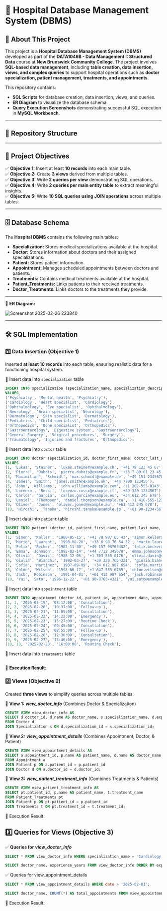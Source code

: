 # 🏥 Hospital Database Management System (DBMS)  

## 📌 About This Project  

This project is a **Hospital Database Management System (DBMS)** developed as part of the **DATA1046B - Data Management I: Structured Data** course at **New Brunswick Community College**. The project involves **SQL-based data management**, including **table creation, data insertion, views, and complex queries** to support hospital operations such as **doctor specialization, patient management, treatments, and appointments**.  

This repository contains:  
- **SQL Scripts** for database creation, data insertion, views, and queries.  
- **ER Diagram** to visualize the database schema.  
- **Query Execution Screenshots** demonstrating successful SQL execution in **MySQL Workbench**.  

---

## 📂 Repository Structure  



---

## 🎯 Project Objectives  

✅ **Objective 1:** Insert at least **10 records** into each main table.  
✅ **Objective 2:** Create **3 views** derived from multiple tables.  
✅ **Objective 3:** Write **2 queries per view** demonstrating SQL operations.  
✅ **Objective 4:** Write **2 queries per main entity table** to extract meaningful insights.  
✅ **Objective 5:** Write **10 SQL queries using JOIN operations** across multiple tables.  

---

## 🗄️ Database Schema  

The **Hospital DBMS** contains the following main tables:  

- **Specialization:** Stores medical specializations available at the hospital.
- **Doctor:** Stores information about doctors and their assigned specializations.
- **Patient:** Stores patient information.
- **Appointment:** Manages scheduled appointments between doctors and patients.
- **Treatments:** Contains medical treatments available at the hospital.
- **Patient_Treatments:** Links patients to their received treatments. 
- **Doctor_Treatments:** Links doctors to the treatments they provide.

---

📌 **ER Diagram:**

![Screenshot 2025-02-26 223840](https://github.com/user-attachments/assets/344a404b-6633-4e0e-8166-81f600eb0abe)

---

## 🛠️ SQL Implementation  

### 1️⃣ **Data Insertion (Objective 1)**  
Inserted **at least 10 records** into each table, ensuring realistic data for a functioning hospital system.  

📌 Insert data into `specialization` table  
```sql
INSERT INTO specialization (specialization_name, specialization_description, specialization_department)
VALUES
('Psychiatry', 'Mental health', 'Psychiatry'),
('Cardiology', 'Heart specialist', 'Cardiology'),
('Ophthalmology', 'Eye specialist', 'Ophthalmology'),
('Neurology', 'Brain specialist', 'Neurology'),
('Dermatology', 'Skin specialist', 'Dermatology'),
('Pediatrics', 'Child specialist', 'Pediatrics'),
('Orthopedics', 'Bone specialist', 'Orthopedics'),
('Gastroenterology', 'Digestive system', 'Gastroenterology'),
('General Surgery', 'Surgical procedures', 'Surgery'),
('Traumatology', 'Injuries and fractures', 'Orthopedics');
```

📌 Insert data into `doctor` table  
```sql
INSERT INTO doctor (specialization_id, doctor_first_name, doctor_last_name, doctor_email, doctor_phone_number)
VALUES
(1, 'Lukas', 'Steiner', 'lukas.steiner@example.ch', '+41 79 123 45 67'),
(2, 'Pierre', 'Dubois', 'pierre.dubois@example.fr', '+33 7 89 01 23 45'),
(3, 'Maximilian', 'Schmidt', 'max.schmidt@example.de', '+49 151 23456789'),
(4, 'James', 'Smith', 'james.smith@example.uk', '+44 7700 123456'),
(5, 'John', 'Williams', 'john.williams@example.com', '+1 202-555-0143'),
(6, 'Lorenzo', 'Rossi', 'lorenzo.rossi@example.it', '+39 320 1234567'),
(7, 'Carlos', 'García', 'carlos.garcia@example.es', '+34 612 345 678'),
(8, 'Daniel', 'Thompson', 'daniel.thompson@example.ca', '+1 416-555-1234'),
(9, 'Oliver', 'Jones', 'oliver.jones@example.au', '+61 412 345 678'),
(10, 'Hiroshi', 'Tanaka', 'hiroshi.tanaka@example.jp', '+81 90-1234-5678');
```

📌 Insert data into `patient` table  
```sql
INSERT INTO patient (doctor_id, patient_first_name, patient_last_name, patient_date_of_birth, patient_phone_number, patient_email)
VALUES
(1, 'Simon', 'Keller', '1980-05-15', '+41 79 987 65 43', 'simon.keller@example.ch'),
(2, 'Marie', 'Laurent', '1990-08-20', '+33 6 98 76 54 32', 'marie.laurent@example.fr'),
(3, 'Felix', 'Becker', '1982-11-30', '+49 157 98765432', 'felix.becker@example.de'),
(4, 'Emma', 'Johnson', '1995-02-14', '+44 7712 345678', 'emma.johnson@example.uk'),
(5, 'Olivia', 'Davis', '1988-12-05', '+1 303-555-0176', 'olivia.davis@example.com'),
(6, 'Giulia', 'Bianchi', '1992-03-27', '+39 320 7654321', 'giulia.bianchi@example.it'),
(7, 'Sofia', 'Martínez', '1987-09-09', '+34 612 987 654', 'sofia.martinez@example.es'),
(8, 'Chloe', 'Wilson', '1993-06-17', '+1 647-555-6789', 'chloe.wilson@example.ca'),
(9, 'Jack', 'Robinson', '1991-04-01', '+61 412 987 654', 'jack.robinson@example.au'),
(10, 'Yui', 'Sato', '1996-12-22', '+81 90-8765-4321', 'yui.sato@example.jp');
```

📌 Insert data into `appointment` table  
```sql
INSERT INTO appointment (doctor_id, patient_id, appointment_date, appointment_time, appointment_type) VALUES
(1, 1, '2025-02-19', '08:12:00', 'Consultation'),
(2, 2, '2025-02-20', '10:37:00', 'Follow-up'),
(3, 3, '2025-02-21', '11:05:00', 'Consultation'),
(4, 4, '2025-02-22', '14:22:00', 'Emergency'),
(5, 5, '2025-02-23', '15:27:00', 'Routine Check'),
(6, 6, '2025-02-24', '09:45:00', 'Consultation'),
(7, 7, '2025-02-25', '08:55:00', 'Follow-up'),
(8, 8, '2025-02-26', '12:30:00', 'Consultation'),
(9, 9, '2025-02-27', '13:40:00', 'Emergency'),
(10, 10, '2025-02-28', '16:00:00', 'Routine Check');
```

📌 Insert data into `treatments` table  
```sql

```

📌 **Execution Result**:

### 2️⃣ **Views (Objective 2)**
Created **three views** to simplify queries across multiple tables.

📌 **View 1:** ***view_doctor_info*** (Combines Doctor & Specialization)

```sql
CREATE VIEW view_doctor_info AS  
SELECT d.doctor_id, d.name AS doctor_name, s.specialization_name, d.experience_years  
FROM Doctor d  
JOIN Specialization s ON d.specialization_id = s.specialization_id;
```

📌 **View 2:** ***view_appointment_details*** (Combines Appointment, Doctor, & Patient)

```sql
CREATE VIEW view_appointment_details AS  
SELECT a.appointment_id, p.name AS patient_name, d.name AS doctor_name, a.date, a.time  
FROM Appointment a  
JOIN Patient p ON a.patient_id = p.patient_id  
JOIN Doctor d ON a.doctor_id = d.doctor_id;
```

📌 **View 3:** ***view_patient_treatment_info*** (Combines Treatments & Patients)

```sql
CREATE VIEW view_patient_treatment_info AS  
SELECT pt.patient_id, p.name AS patient_name, t.treatment_name  
FROM Patient_Treatments pt  
JOIN Patient p ON pt.patient_id = p.patient_id  
JOIN Treatments t ON pt.treatment_id = t.treatment_id;

```

📌 Execution Result:


## 3️⃣ Queries for Views (Objective 3)

✅ **Queries for** ***view_doctor_info***

```sql
SELECT * FROM view_doctor_info WHERE specialization_name = 'Cardiology';
```

```sql
SELECT doctor_name, experience_years FROM view_doctor_info ORDER BY experience_years DESC;
```

✅ Queries for view_appointment_details

```sql
SELECT * FROM view_appointment_details WHERE date > '2025-02-01';
```

```sql
SELECT doctor_name, COUNT(*) AS total_appointments FROM view_appointment_details GROUP BY doctor_name;
```

📌 Execution Result:



